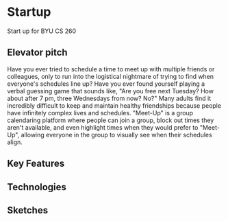 # Startup
Start up for BYU CS 260

## Elevator pitch
Have you ever tried to schedule a time to meet up with multiple friends or colleagues, only to run into the logistical nightmare of trying to find when everyone's schedules line up? Have you ever found yourself playing a verbal guessing game that sounds like, "Are you free next Tuesday? How about after 7 pm, three Wednesdays from now? No?" Many adults find it incredibly difficult to keep and maintain healthy friendships because people have infinitely complex lives and schedules. "Meet-Up" is a group calendaring platform where people can join a group, block out times they aren't available, and even highlight times when they would prefer to "Meet-Up", allowing everyone in the group to visually see when their schedules align.

## Key Features

## Technologies

## Sketches